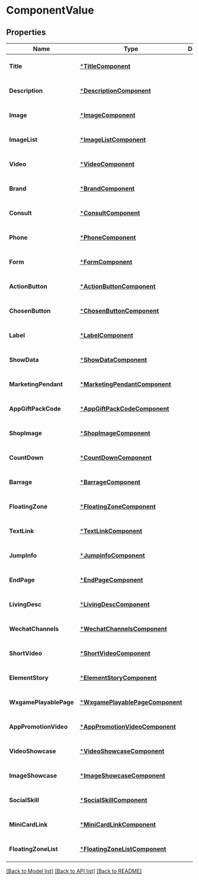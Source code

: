 # ComponentValue

## Properties
Name | Type | Description | Notes
------------ | ------------- | ------------- | -------------
**Title** | [***TitleComponent**](title_component.md) |  | [optional] [default to null]
**Description** | [***DescriptionComponent**](description_component.md) |  | [optional] [default to null]
**Image** | [***ImageComponent**](image_component.md) |  | [optional] [default to null]
**ImageList** | [***ImageListComponent**](image_list_component.md) |  | [optional] [default to null]
**Video** | [***VideoComponent**](video_component.md) |  | [optional] [default to null]
**Brand** | [***BrandComponent**](brand_component.md) |  | [optional] [default to null]
**Consult** | [***ConsultComponent**](consult_component.md) |  | [optional] [default to null]
**Phone** | [***PhoneComponent**](phone_component.md) |  | [optional] [default to null]
**Form** | [***FormComponent**](form_component.md) |  | [optional] [default to null]
**ActionButton** | [***ActionButtonComponent**](action_button_component.md) |  | [optional] [default to null]
**ChosenButton** | [***ChosenButtonComponent**](chosen_button_component.md) |  | [optional] [default to null]
**Label** | [***LabelComponent**](label_component.md) |  | [optional] [default to null]
**ShowData** | [***ShowDataComponent**](show_data_component.md) |  | [optional] [default to null]
**MarketingPendant** | [***MarketingPendantComponent**](marketing_pendant_component.md) |  | [optional] [default to null]
**AppGiftPackCode** | [***AppGiftPackCodeComponent**](app_gift_pack_code_component.md) |  | [optional] [default to null]
**ShopImage** | [***ShopImageComponent**](shop_image_component.md) |  | [optional] [default to null]
**CountDown** | [***CountDownComponent**](count_down_component.md) |  | [optional] [default to null]
**Barrage** | [***BarrageComponent**](barrage_component.md) |  | [optional] [default to null]
**FloatingZone** | [***FloatingZoneComponent**](floating_zone_component.md) |  | [optional] [default to null]
**TextLink** | [***TextLinkComponent**](text_link_component.md) |  | [optional] [default to null]
**JumpInfo** | [***JumpinfoComponent**](jumpinfo_component.md) |  | [optional] [default to null]
**EndPage** | [***EndPageComponent**](end_page_component.md) |  | [optional] [default to null]
**LivingDesc** | [***LivingDescComponent**](living_desc_component.md) |  | [optional] [default to null]
**WechatChannels** | [***WechatChannelsComponent**](wechat_channels_component.md) |  | [optional] [default to null]
**ShortVideo** | [***ShortVideoComponent**](short_video_component.md) |  | [optional] [default to null]
**ElementStory** | [***ElementStoryComponent**](element_story_component.md) |  | [optional] [default to null]
**WxgamePlayablePage** | [***WxgamePlayablePageComponent**](wxgame_playable_page_component.md) |  | [optional] [default to null]
**AppPromotionVideo** | [***AppPromotionVideoComponent**](app_promotion_video_component.md) |  | [optional] [default to null]
**VideoShowcase** | [***VideoShowcaseComponent**](video_showcase_component.md) |  | [optional] [default to null]
**ImageShowcase** | [***ImageShowcaseComponent**](image_showcase_component.md) |  | [optional] [default to null]
**SocialSkill** | [***SocialSkillComponent**](social_skill_component.md) |  | [optional] [default to null]
**MiniCardLink** | [***MiniCardLinkComponent**](mini_card_link_component.md) |  | [optional] [default to null]
**FloatingZoneList** | [***FloatingZoneListComponent**](floating_zone_list_component.md) |  | [optional] [default to null]

[[Back to Model list]](../README.md#documentation-for-models) [[Back to API list]](../README.md#documentation-for-api-endpoints) [[Back to README]](../README.md)


